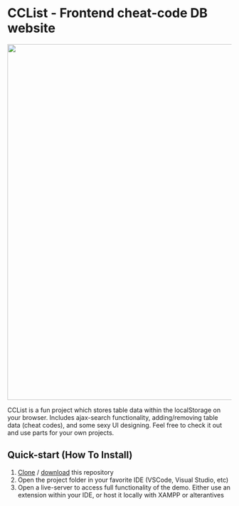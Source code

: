 <h1>CCList - Frontend cheat-code DB website</h1>
<p>
<img src="https://i.ibb.co/XC9K7FR/3873bc03b06b434f208eddd6c3d6a77a-removebg-preview.png" width="800px" height="auto">
</p>
<p>
CCList is a fun project which stores table data within the localStorage on your browser.
Includes ajax-search functionality, adding/removing table data (cheat codes), and some sexy UI designing. Feel free to check it out and use parts for your own projects.
</p>
<h2>Quick-start (How To Install)</h2>
<ol>
<li><a href="https://github.com/charlesknapp/CCList.git" target="_blank">Clone</a> / <a href="https://github.com/charlesknapp/CCList/archive/refs/heads/main.zip">download</a> this repository</li>
<li>Open the project folder in your favorite IDE (VSCode, Visual Studio, etc)</li>
<li>Open a live-server to access full functionality of the demo. Either use an extension within your IDE, or host it locally with XAMPP or alterantives</li>
</ol>

